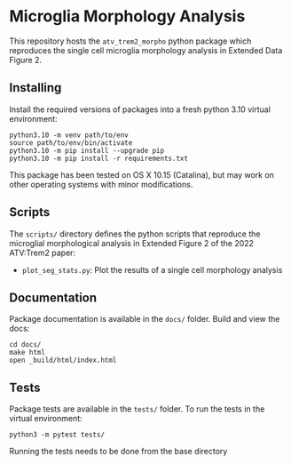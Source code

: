 # Microglia Morphology Analysis

This repository hosts the `atv_trem2_morpho` python package which reproduces the
single cell microglia morphology analysis in Extended Data Figure 2.

## Installing

Install the required versions of packages into a fresh python 3.10 virtual environment:

```{bash}
python3.10 -m venv path/to/env
source path/to/env/bin/activate
python3.10 -m pip install --upgrade pip
python3.10 -m pip install -r requirements.txt
```

This package has been tested on OS X 10.15 (Catalina), but may work on other
operating systems with minor modifications.

## Scripts

The `scripts/` directory defines the python scripts that reproduce the microglial
morphological analysis in Extended Figure 2 of the 2022 ATV:Trem2 paper:

* `plot_seg_stats.py`: Plot the results of a single cell morphology analysis

## Documentation

Package documentation is available in the `docs/` folder. Build and view the docs:

```{bash}
cd docs/
make html
open _build/html/index.html
```

## Tests

Package tests are available in the `tests/` folder. To run the tests in the virtual
environment:

```{bash}
python3 -m pytest tests/
```

Running the tests needs to be done from the base directory

